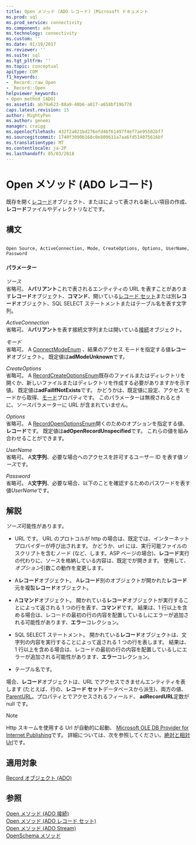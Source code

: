 ```yaml
---
title: Open メソッド (ADO レコード) |Microsoft ドキュメント
ms.prod: sql
ms.prod_service: connectivity
ms.component: ado
ms.technology: connectivity
ms.custom: ''
ms.date: 01/19/2017
ms.reviewer: ''
ms.suite: sql
ms.tgt_pltfrm: ''
ms.topic: conceptual
apitype: COM
f1_keywords:
- _Record::raw_Open
- _Record::Open
helpviewer_keywords:
- Open method [ADO]
ms.assetid: ab79a623-88a9-40b6-a017-a658bf19b778
caps.latest.revision: 15
author: MightyPen
ms.author: genemi
manager: craigg
ms.openlocfilehash: 432f2a821bd276efd46f61497f4ef7ae95502bf7
ms.sourcegitcommit: 1740f3090b168c0e809611a7aa6fd514075616bf
ms.translationtype: MT
ms.contentlocale: ja-JP
ms.lasthandoff: 05/03/2018
---
```

# <a name="open-method-ado-record"></a>Open メソッド (ADO レコード)
既存を開く[レコード](../../../ado/reference/ado-api/record-object-ado.md)オブジェクト、またはによって表される新しい項目の作成、**レコード**ファイルやディレクトリなどです。  
  
## <a name="syntax"></a>構文  
  
```  
  
Open Source, ActiveConnection, Mode, CreateOptions, Options, UserName, Password  
```  
  
#### <a name="parameters"></a>パラメーター  
 *ソース*  
 省略可。 A**バリアント**これで表されるエンティティの URL を表すことがあります**レコード**オブジェクト、**コマンド**、開いている[レコード セット](../../../ado/reference/ado-api/recordset-object-ado.md)または別**レコード**オブジェクト、SQL SELECT ステートメントまたはテーブル名を表す文字列。  
  
 *ActiveConnection*  
 省略可。 A**バリアント**を表す接続文字列または開いている[接続](../../../ado/reference/ado-api/connection-object-ado.md)オブジェクト。  
  
 *モード*  
 省略可。 A [ConnectModeEnum](../../../ado/reference/ado-api/connectmodeenum.md) 、結果のアクセス モードを指定する値**レコード**オブジェクト。 既定値は**adModeUnknown**です。  
  
 *CreateOptions*  
 省略可。 A [RecordCreateOptionsEnum](../../../ado/reference/ado-api/recordcreateoptionsenum.md)既存のファイルまたはディレクトリを開くか、新しいファイルまたはディレクトリを作成する必要がありますかを示す値。 既定値は**adFailIfNotExists**です。 かどうかは、既定値に設定、アクセス モードから取得、[モード](../../../ado/reference/ado-api/mode-property-ado.md)プロパティです。 このパラメーターは無視されるときに、*ソース*パラメーターに URL が含まれていません。  
  
 *Options*  
 省略可。 A [RecordOpenOptionsEnum](../../../ado/reference/ado-api/recordopenoptionsenum.md)開くのためのオプションを指定する値、**レコード**です。 既定値は**adOpenRecordUnspecified**です。 これらの値を組み合わせることができます。  
  
 *UserName*  
 省略可。 A**文字列**、必要な場合へのアクセスを許可するユーザー ID を表す値*ソース*です。  
  
 *Password*  
 省略可。 A**文字列**、必要な場合、以下のことを確認するためのパスワードを表す値*UserName*です。  
  
## <a name="remarks"></a>解説  
 *ソース*可能性があります。  
  
-   URL です。 URL のプロトコルが http の場合は、既定では、インターネット プロバイダーが呼び出されます。 かどうか、url には、実行可能ファイルのスクリプトを含むノード (など、します。ASP ページの場合)、**レコード**実行の代わりに、ソースを格納している内容は、既定でが開きます。 使用して、*オプション*引数この動作を変更します。  
  
-   A**レコード**オブジェクト。 A**レコード**別のオブジェクトが開かれた**レコード**元を複製**レコード**オブジェクト。  
  
-   A**コマンド**オブジェクト。 開かれている**レコード**オブジェクトが実行することによって返される 1 つの行を表す、**コマンド**です。 結果は、1 行以上を含める場合は、レコードの最初の行の内容を配置しているしにエラーが追加される可能性があります、**エラー**コレクション。  
  
-   SQL SELECT ステートメント。 開かれている**レコード**オブジェクトは、文字列の内容を実行することによって返される 1 つの行を表します。 結果は、1 行以上を含める場合は、レコードの最初の行の内容を配置しているしにエラーが追加される可能性があります、**エラー**コレクション。  
  
-   テーブル名です。  
  
 場合、**レコード**オブジェクトは、URL でアクセスできませんエンティティを表します (たとえば、行の、**レコード セット**データベースから派生)、両方の値、 [ParentURL](../../../ado/reference/ado-api/parenturl-property-ado.md)。プロパティとでアクセスされるフィールド、 **adRecordURL**定数が null です。  
  
> [!NOTE]
>  Http スキームを使用する Url が自動的に起動、 [Microsoft OLE DB Provider for Internet Publishing](../../../ado/guide/appendixes/microsoft-ole-db-provider-for-internet-publishing.md)です。 詳細については、次を参照してください。[絶対と相対 Url](../../../ado/guide/data/absolute-and-relative-urls.md)です。  
  
## <a name="applies-to"></a>適用対象  
 [Record オブジェクト (ADO)](../../../ado/reference/ado-api/record-object-ado.md)  
  
## <a name="see-also"></a>参照  
 [Open メソッド (ADO 接続)](../../../ado/reference/ado-api/open-method-ado-connection.md)   
 [Open メソッド (ADO レコード セット)](../../../ado/reference/ado-api/open-method-ado-recordset.md)   
 [Open メソッド (ADO Stream)](../../../ado/reference/ado-api/open-method-ado-stream.md)   
 [OpenSchema メソッド](../../../ado/reference/ado-api/openschema-method.md)
